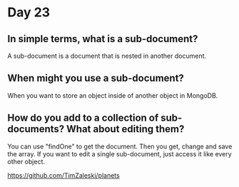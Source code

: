 # Day 23

## In simple terms, what is a sub-document?
A sub-document is a document that is nested in another document.

## When might you use a sub-document?
When you want to store an object inside of another object in MongoDB.

## How do you add to a collection of sub-documents? What about editing them?
You can use "findOne" to get the document. Then you get, change and save the array. If you want to edit a single sub-document, just access it like every other object.

https://github.com/TimZaleski/planets